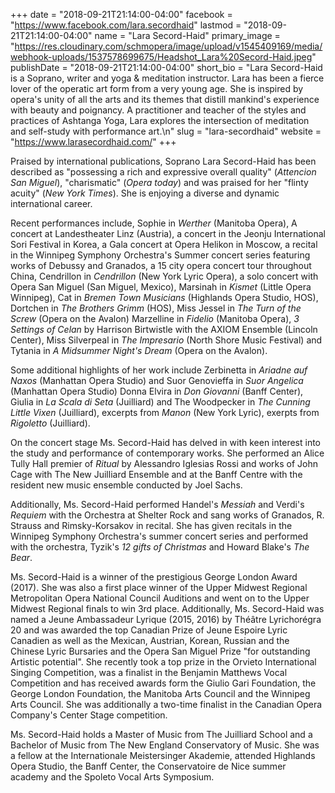+++
date = "2018-09-21T21:14:00-04:00"
facebook = "https://www.facebook.com/lara.secordhaid"
lastmod = "2018-09-21T21:14:00-04:00"
name = "Lara Secord-Haid"
primary_image = "https://res.cloudinary.com/schmopera/image/upload/v1545409169/media/webhook-uploads/1537578699675/Headshot_Lara%20Secord-Haid.jpeg"
publishDate = "2018-09-21T21:14:00-04:00"
short_bio = "Lara Secord-Haid is a Soprano, writer and yoga &amp; meditation instructor. Lara has been a fierce lover of the operatic art form from a very young age. She is inspired by opera&#039;s unity of all the arts and its themes that distill mankind&#039;s experience with beauty and poignancy. A practitioner and teacher of the styles and practices of Ashtanga Yoga, Lara explores the intersection of meditation and self-study with performance art.\n"
slug = "lara-secordhaid"
website = "https://www.larasecordhaid.com/"
+++

Praised by international publications, Soprano Lara Secord-Haid has been described as "possessing a rich and expressive overall quality" (*Attencion San Miguel*), "charismatic" (*Opera today*) and was praised for her "flinty acuity" (*New York Times*). She is enjoying a diverse and dynamic international career.

Recent performances include, Sophie in *Werther* (Manitoba Opera), A concert at Landestheater Linz (Austria), a concert in the Jeonju International Sori Festival in Korea, a Gala concert at Opera Helikon in Moscow, a recital in the Winnipeg Symphony Orchestra's Summer concert series featuring works of Debussy and Granados, a 15 city opera concert tour throughout China, Cendrillon in *Cendrillon* (New York Lyric Opera), a solo concert with Opera San Miguel (San Miguel, Mexico), Marsinah in *Kismet* (Little Opera Winnipeg), Cat in *Bremen Town Musicians* (Highlands Opera Studio, HOS), Dortchen in *The Brothers Grimm* (HOS), Miss Jessel in *The Turn of the Screw* (Opera on the Avalon) Marzelline in *Fidelio* (Manitoba Opera), *3 Settings of Celan* by Harrison Birtwistle with the AXIOM Ensemble (Lincoln Center), Miss Silverpeal in *The Impresario* (North Shore Music Festival) and Tytania in *A Midsummer Night's Dream* (Opera on the Avalon).

Some additional highlights of her work include Zerbinetta in *Ariadne auf Naxos* (Manhattan Opera Studio) and Suor Genovieffa in *Suor Angelica* (Manhattan Opera Studio) Donna Elvira in *Don Giovanni* (Banff Center), Giulia in *La Scala di Seta* (Juilliard) and The Woodpecker in *The Cunning Little Vixen* (Juilliard), excerpts from *Manon* (New York Lyric), exerpts from *Rigoletto* (Juilliard).

On the concert stage Ms. Secord-Haid has delved in with keen interest into the study and performance of contemporary works. She performed an Alice Tully Hall premier of *Ritual* by Alessandro Iglesias Rossi and works of John Cage with The New Juilliard Ensemble and at the Banff Centre with the resident new music ensemble conducted by Joel Sachs.

Additionally, Ms. Secord-Haid performed Handel's *Messiah* and Verdi's *Requiem* with the Orchestra at Shelter Rock and sang works of Granados, R. Strauss and Rimsky-Korsakov in recital. She has given recitals in the Winnipeg Symphony Orchestra's summer concert series and performed with the orchestra, Tyzik's *12 gifts of Christmas* and Howard Blake's *The Bear*.

Ms. Secord-Haid is a winner of the prestigious George London Award (2017). She was also a first place winner of the Upper Midwest Regional Metropolitan Opera National Council Auditions  and went on to the Upper Midwest Regional finals to win 3rd place. Additionally, Ms. Secord-Haid was named a Jeune Ambassadeur Lyrique (2015, 2016) by Théâtre Lyrichorégra 20 and was awarded the top Canadian Prize of Jeune Espoire Lyric Canadien as well as the Mexican, Austrian, Korean, Russian and the Chinese Lyric Bursaries and the Opera San Miguel Prize "for outstanding Artistic potential". She recently took a top prize in the Orvieto International Singing Competition, was a finalist in the Benjamin Matthews Vocal Competition and has received awards form the Giulio Gari Foundation, the George London Foundation, the Manitoba Arts Council and the Winnipeg Arts Council. She was additionally a two-time finalist in the Canadian Opera Company's Center Stage competition.

Ms. Secord-Haid holds a Master of Music from The Juilliard School and a Bachelor of Music from The New England Conservatory of Music. She was a fellow at the Internationale Meistersinger Akademie, attended Highlands Opera Studio, the Banff Center, the Conservatoire de Nice summer academy and the Spoleto Vocal Arts Symposium.
